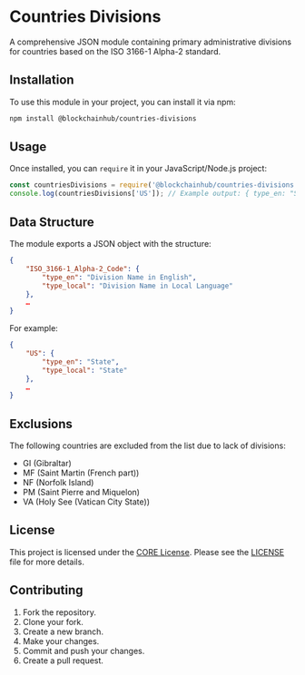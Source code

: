 # Countries Divisions

A comprehensive JSON module containing primary administrative divisions for countries based on the ISO 3166-1 Alpha-2 standard.

## Installation

To use this module in your project, you can install it via npm:

```bash
npm install @blockchainhub/countries-divisions
```

## Usage

Once installed, you can `require` it in your JavaScript/Node.js project:

```javascript
const countriesDivisions = require('@blockchainhub/countries-divisions');
console.log(countriesDivisions['US']); // Example output: { type_en: "State", type_local: "State" }
```

## Data Structure

The module exports a JSON object with the structure:

```json
{
    "ISO_3166-1_Alpha-2_Code": {
        "type_en": "Division Name in English",
        "type_local": "Division Name in Local Language"
    },
    …
}
```

For example:

```json
{
    "US": {
        "type_en": "State",
        "type_local": "State"
    },
    …
}
```

## Exclusions

The following countries are excluded from the list due to lack of divisions:

- GI (Gibraltar)
- MF (Saint Martin (French part))
- NF (Norfolk Island)
- PM (Saint Pierre and Miquelon)
- VA (Holy See (Vatican City State))

## License

This project is licensed under the [CORE License](https://github.com/bchainhub/core-license/blob/master/LICENSE). Please see the [LICENSE](https://github.com/bchainhub/core-license/blob/master/LICENSE) file for more details.

## Contributing

1. Fork the repository.
2. Clone your fork.
3. Create a new branch.
4. Make your changes.
5. Commit and push your changes.
6. Create a pull request.
